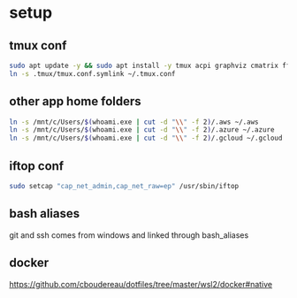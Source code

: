 # setup

## tmux conf
```bash
sudo apt update -y && sudo apt install -y tmux acpi graphviz cmatrix ffmpeg iftop
ln -s .tmux/tmux.conf.symlink ~/.tmux.conf
```

## other app home folders
```bash
ln -s /mnt/c/Users/$(whoami.exe | cut -d "\\" -f 2)/.aws ~/.aws
ln -s /mnt/c/Users/$(whoami.exe | cut -d "\\" -f 2)/.azure ~/.azure
ln -s /mnt/c/Users/$(whoami.exe | cut -d "\\" -f 2)/.gcloud ~/.gcloud
```

## iftop conf
```bash
sudo setcap "cap_net_admin,cap_net_raw=ep" /usr/sbin/iftop
```

## bash aliases
git and ssh comes from windows and linked through bash_aliases

## docker
https://github.com/cboudereau/dotfiles/tree/master/wsl2/docker#native
